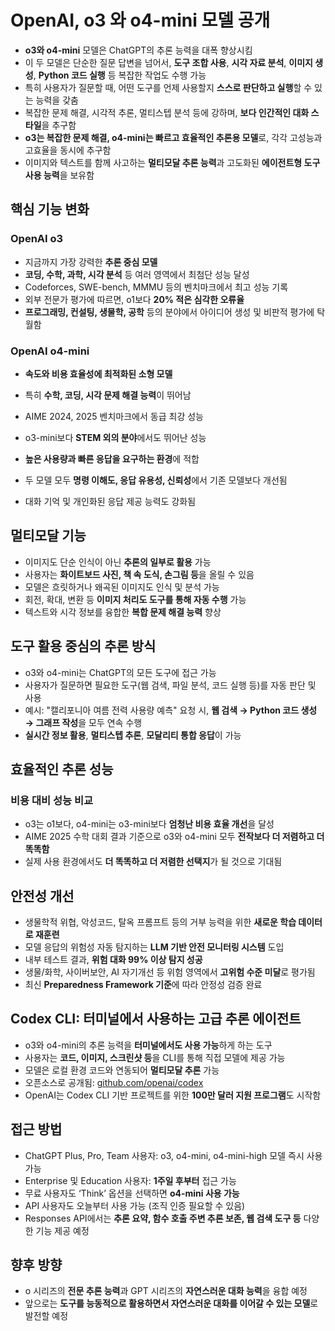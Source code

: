 # OpenAI, o3 와 o4-mini 모델 공개


* **o3와 o4-mini** 모델은 ChatGPT의 추론 능력을 대폭 향상시킴
* 이 두 모델은 단순한 질문 답변을 넘어서, **도구 조합 사용**, **시각 자료 분석**, **이미지 생성**, **Python 코드 실행** 등 복잡한 작업도 수행 가능
* 특히 사용자가 질문할 때, 어떤 도구를 언제 사용할지 **스스로 판단하고 실행**할 수 있는 능력을 갖춤
* 복잡한 문제 해결, 시각적 추론, 멀티스텝 분석 등에 강하며, **보다 인간적인 대화 스타일**을 추구함
* **o3는 복잡한 문제 해결, o4-mini는 빠르고 효율적인 추론용 모델**로, 각각 고성능과 고효율을 동시에 추구함
* 이미지와 텍스트를 함께 사고하는 **멀티모달 추론 능력**과 고도화된 **에이전트형 도구 사용 능력**을 보유함

핵심 기능 변화
--------

### OpenAI o3

* 지금까지 가장 강력한 **추론 중심 모델**
* **코딩, 수학, 과학, 시각 분석** 등 여러 영역에서 최첨단 성능 달성
* Codeforces, SWE-bench, MMMU 등의 벤치마크에서 최고 성능 기록
* 외부 전문가 평가에 따르면, o1보다 **20% 적은 심각한 오류율**
* **프로그래밍, 컨설팅, 생물학, 공학** 등의 분야에서 아이디어 생성 및 비판적 평가에 탁월함

### OpenAI o4-mini

* **속도와 비용 효율성에 최적화된 소형 모델**
* 특히 **수학, 코딩, 시각 문제 해결 능력**이 뛰어남
* AIME 2024, 2025 벤치마크에서 동급 최강 성능
* o3-mini보다 **STEM 외의 분야**에서도 뛰어난 성능
* **높은 사용량과 빠른 응답을 요구하는 환경**에 적합

* 두 모델 모두 **명령 이해도, 응답 유용성, 신뢰성**에서 기존 모델보다 개선됨
* 대화 기억 및 개인화된 응답 제공 능력도 강화됨

멀티모달 기능
-------

* 이미지도 단순 인식이 아닌 **추론의 일부로 활용** 가능
* 사용자는 **화이트보드 사진, 책 속 도식, 손그림 등**을 올릴 수 있음
* 모델은 흐릿하거나 왜곡된 이미지도 인식 및 분석 가능
* 회전, 확대, 변환 등 **이미지 처리도 도구를 통해 자동 수행** 가능
* 텍스트와 시각 정보를 융합한 **복합 문제 해결 능력** 향상

도구 활용 중심의 추론 방식
---------------

* o3와 o4-mini는 ChatGPT의 모든 도구에 접근 가능
* 사용자가 질문하면 필요한 도구(웹 검색, 파일 분석, 코드 실행 등)를 자동 판단 및 사용
* 예시: "캘리포니아 여름 전력 사용량 예측" 요청 시, **웹 검색 → Python 코드 생성 → 그래프 작성**을 모두 연속 수행
* **실시간 정보 활용**, **멀티스텝 추론**, **모달리티 통합 응답**이 가능

효율적인 추론 성능
----------

### 비용 대비 성능 비교

* o3는 o1보다, o4-mini는 o3-mini보다 **엄청난 비용 효율 개선**을 달성
* AIME 2025 수학 대회 결과 기준으로 o3와 o4-mini 모두 **전작보다 더 저렴하고 더 똑똑함**
* 실제 사용 환경에서도 **더 똑똑하고 더 저렴한 선택지**가 될 것으로 기대됨

안전성 개선
------

* 생물학적 위협, 악성코드, 탈옥 프롬프트 등의 거부 능력을 위한 **새로운 학습 데이터로 재훈련**
* 모델 응답의 위험성 자동 탐지하는 **LLM 기반 안전 모니터링 시스템** 도입
* 내부 테스트 결과, **위험 대화 99% 이상 탐지 성공**
* 생물/화학, 사이버보안, AI 자기개선 등 위험 영역에서 **고위험 수준 미달**로 평가됨
* 최신 **Preparedness Framework 기준**에 따라 안정성 검증 완료

Codex CLI: 터미널에서 사용하는 고급 추론 에이전트
--------------------------------

* o3와 o4-mini의 추론 능력을 **터미널에서도 사용 가능**하게 하는 도구
* 사용자는 **코드, 이미지, 스크린샷 등**을 CLI를 통해 직접 모델에 제공 가능
* 모델은 로컬 환경 코드와 연동되어 **멀티모달 추론** 가능
* 오픈소스로 공개됨: [github.com/openai/codex](https://github.com/openai/codex)
* OpenAI는 Codex CLI 기반 프로젝트를 위한 **100만 달러 지원 프로그램**도 시작함

접근 방법
-----

* ChatGPT Plus, Pro, Team 사용자: o3, o4-mini, o4-mini-high 모델 즉시 사용 가능
* Enterprise 및 Education 사용자: **1주일 후부터** 접근 가능
* 무료 사용자도 ‘Think’ 옵션을 선택하면 **o4-mini 사용 가능**
* API 사용자도 오늘부터 사용 가능 (조직 인증 필요할 수 있음)
* Responses API에서는 **추론 요약, 함수 호출 주변 추론 보존, 웹 검색 도구 등** 다양한 기능 제공 예정

향후 방향
-----

* o 시리즈의 **전문 추론 능력**과 GPT 시리즈의 **자연스러운 대화 능력**을 융합 예정
* 앞으로는 **도구를 능동적으로 활용하면서 자연스러운 대화를 이어갈 수 있는 모델**로 발전할 예정
